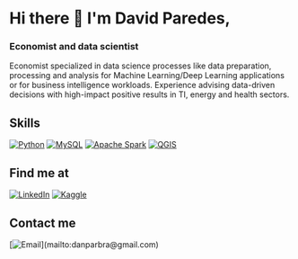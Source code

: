 # Hi there 👋 I'm David Paredes,

### Economist and data scientist

Economist specialized in data science processes like data preparation, processing and analysis for Machine Learning/Deep Learning applications or for business intelligence workloads. Experience advising data-driven decisions with high-impact positive results in TI, energy and health sectors.

## Skills
[![Python](https://img.shields.io/badge/Python-FFD43B?style=for-the-badge&logo=python&logoColor=white&labelColor=101010)]()
[![MySQL](https://img.shields.io/badge/MySQL-4479A1?style=for-the-badge&logo=mysql&logoColor=white&labelColor=101010)]()
[![Apache Spark](https://img.shields.io/badge/Apache_Spark-F55B14?style=for-the-badge&logo=apachespark&logoColor=white&labelColor=101010)]()
[![QGIS](https://img.shields.io/badge/QGIS-589632?style=for-the-badge&logo=qgis&logoColor=589632&labelColor=101010)]()


## Find me at

[![LinkedIn](https://img.shields.io/badge/LinkedIn-David_Paredes-0077B5?style=social&logo=linkedin&logoColor=blue&labelColor=101010)](https://www.linkedin.com/in/danparbra)
[![Kaggle](https://img.shields.io/badge/Kaggle-20BEFF?style=social&logo=kaggle&logoColor=blue&labelColor=101010)](https://www.kaggle.com/danparbra)

## Contact me

[![Email](https://img.shields.io/badge/Gmail-Personal_email_(danparbra@gmail.com)-44a3f1?style=for-the-badge&logo=gmail&logoColor=white&labelColor=101010)](mailto:danparbra@gmail.com)
<!--
**danparbra/danparbra** is a ✨ _special_ ✨ repository because its `README.md` (this file) appears on your GitHub profile.

Here are some ideas to get you started:

- 🔭 I’m currently working on ...
- 🌱 I’m currently learning ...
- 👯 I’m looking to collaborate on ...
- 🤔 I’m looking for help with ...
- 💬 Ask me about ...
- 📫 How to reach me: ...
- 😄 Pronouns: ...
- ⚡ Fun fact: ...
-->
